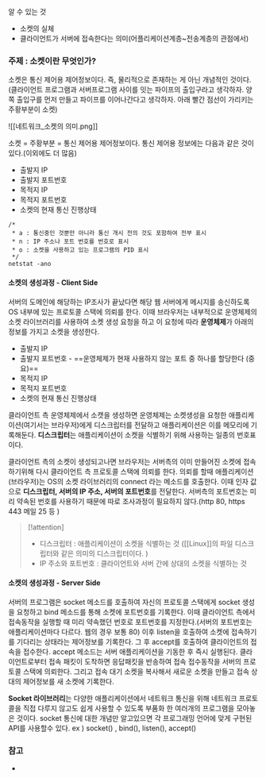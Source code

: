 
알 수 있는 것
* 소켓의 실체
* 클라이언트가 서버에 접속한다는 의미(어플리케이션계층~전송계층의 관점에서)

### 주제 : 소켓이란 무엇인가? 

소켓은 통신 제어용 제어정보이다. 즉, 물리적으로 존재하는 게 아닌 개념적인 것이다. 
(클라이언트 프로그램과 서버프로그램 사이를 잇는 파이프의 출입구라고 생각하자. 양쪽 출입구를 먼저 만들고 파이프를 이어나간다고 생각하자. 아래 빨간 점선이 가리키는 주황부분이 소켓)


![[네트워크_소켓의 의미.png]]

소켓 = 주황부분 = 통신 제어용 제어정보이다. 
통신 제어용 정보에는 다음과 같은 것이 있다.(이외에도 더 많음)
* 출발지 IP
* 출발지 포트번호
* 목적지 IP
* 목적지 포트번호
* 소켓의 현재 통신 진행상태

```linux
/*
 * a : 통신중인 것뿐만 아니라 통신 개시 전의 것도 포함하여 전부 표시 
 * n : IP 주소나 포트 번호를 번호로 표시
 * o : 소켓을 사용하고 있는 프로그램의 PID 표시
 */
netstat -ano

```

#### 소켓의 생성과정 - Client Side

서버의 도메인에 해당하는 IP조사가 끝났다면 해당 웹 서버에게 메시지를 송신하도록 OS 내부에 있는 프로토콜 스택에 의뢰를 한다. 이때 브라우저는 내부적으로 운영체제의 소켓 라이브러리를 사용하여 소켓 생성 요청을 하고 이 요청에 따라 **운영체제**가 아래의 정보를 가지고 소켓을 생성한다.   
* 출발지 IP
* 출발지 포트번호 - ==운영체제가 현재 사용하지 않는 포트 중 하나를 할당한다 (중요)==
* 목적지 IP
* 목적지 포트번호
* 소켓의 현재 통신 진행상태

클라이언트 측 운영체제에서 소캣을 생성하면 운영체제는 소켓생성을 요청한 애플리케이션(여기서는 브라우저)에게 디스크립터를 전달하고 애플리케이션은 이를 메모리에 기록해둔다. 
**디스크립터**는 애플리케이션이 소켓을 식별하기 위해 사용하는 일종의 번호표이다. 

클라이언트 측의 소켓이 생성되고나면 브라우저는 서버측의 이미 만들어진 소켓에 접속하기위해 다시 클라이언트 측 프로토콜 스택에 의뢰를 한다. 의뢰를 할때 애플리케이션(브라우저)는 OS의 소켓 라이브러리의 connect 라는 메소드를 호출한다. 이때 인자 값으로 **디스크립터, 서버의 IP 주소, 서버의 포트번호**를 전달한다. 서버측의 포트번호는 미리 약속된 번호를 사용하기 때문에 따로 조사과정이 필요하지 않다.(http 80, https 443 메일 25 등 )

>[!attention]
> * 디스크립터 : 애플리케이션이 소켓을 식별하는 것 ([[Linux]]의  파일 디스크립터와 같은 의미의 디스크립터이다.  )
> * IP 주소와 포트번호 : 클라이언트와 서버 간에 상대의 소켓을 식별하는 것 
> 
>

#### 소켓의 생성과정 - Server Side
서버의 프로그램은 socket 메소드를 호출하여 자신의 프로토콜 스택에게 socket 생성을 요청하고 bind 메소드를 통해 소켓에 포트번호를 기록한다. 이때 클라이언트 측에서 접속동작을 실행할 때 미리 약속했던 번호로 포트번호를 지정한다.(서버의 포트번호는 애플리케이션마다 다르다. 웹의 경우 보통 80)
이후 listen을 호출하여 소켓에 접속하기를 기다리는 상태라는 제어정보를 기록한다. 그 후 accept를 호출하여 클라이언트의 접속을 접수한다. accept 메소드는 서버 애플리케이션을 기동한 후 즉시 실행된다. 클라이언트로부터 접속 패킷이 도착하면 응답패킷을 반송하여 접속 접수동작을 서버의 프로토콜 스택에 의뢰한다. 그리고 접속 대기 소켓을 복사해서 새로운 소켓을 만들고 접속 상대의 
제어정보를 새 소켓에 기록한다. 


**Socket 라이브러리**는 다양한 애플리케이션에서 네트워크 통신을 위해 네트워크 프로토콜을 직접 다루지 않고도 쉽게 사용할 수 있도록 부품화 한 여러개의 프로그램을 모아놓은 것이다. 
socket 통신에 대한 개념만 알고있으면 각 프로그래밍 언어에 맞게 구현된 API를 사용할수 있다.
ex ) socket() , bind(), listen(), accept() 






### 참고
* 



